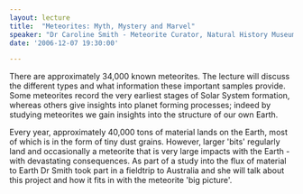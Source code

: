 ```yaml
---
layout: lecture
title:  "Meteorites: Myth, Mystery and Marvel"
speaker: "Dr Caroline Smith - Meteorite Curator, Natural History Museum, London"
date: '2006-12-07 19:30:00'

---
```

There are approximately 34,000 known meteorites. The lecture will discuss the different types and what information these important samples provide. Some meteorites record the very earliest stages of Solar System formation, whereas others give insights into planet forming processes; indeed by studying meteorites we gain insights into the structure of our own Earth.

Every year, approximately 40,000 tons of material lands on the Earth, most of which is in the form of tiny dust grains. However, larger 'bits' regularly land and occasionally a meteorite that is very large impacts with the Earth - with devastating consequences. As part of a study into the flux of material to Earth Dr Smith took part in a fieldtrip to Australia and she will talk about this project and how it fits in with the meteorite 'big picture'.